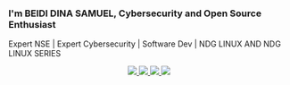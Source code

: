   ### I'm BEIDI DINA SAMUEL, Cybersecurity and Open Source Enthusiast
Expert NSE | Expert Cybersecurity | Software Dev | NDG LINUX AND NDG LINUX SERIES
<p align="center">
  <a href="https://www.linkedin.com/in/beididinasamuel">
    <img src="https://skillicons.dev/icons?i=linkedin" />
  </a>
  <a href="https://twitter.com/BeidiSamuel">
    <img src="https://skillicons.dev/icons?i=twitter" />
  </a>
  <a href="https://web.facebook.com/profile.php?id=100007165625739">
    <img src="https://www.flaticon.com/fr/icone-gratuite/facebook_174848?term=r%C3%A9seau+social&page=1&position=1&origin=tag&related_id=174848" />
  </a>
  <a href="https://instagram.com/beidi_dina_samuel">
    <img src="https://skillicons.dev/icons?i=instagram" />
  </a>
</p>



<!--
**samglish/samglish** is a ✨ _special_ ✨ repository because its `README.md` (this file) appears on your GitHub profile.

Here are some ideas to get you started:

- 🔭 I’m currently working on ...
- 🌱 I’m currently learning ...
- 👯 I’m looking to collaborate on ...
- 🤔 I’m looking for help with ...
- 💬 Ask me about ...
- 📫 How to reach me: ...
- 😄 Pronouns: ...
- ⚡ Fun fact: ...
-->
